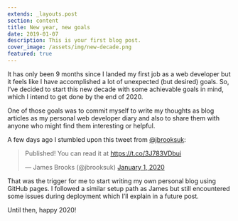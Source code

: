 ```yaml
---
extends: _layouts.post
section: content
title: New year, new goals
date: 2019-01-07
description: This is your first blog post.
cover_image: /assets/img/new-decade.png
featured: true
---
```


It has only been 9 months since I landed my first job as a web developer but it feels like I have accomplished a lot of unexpected (but desired) goals.
So, I’ve decided to start this new decade with some achievable goals in mind, which I intend to get done by the end of 2020.

One of those goals was to commit myself to write my thoughts as blog articles as my personal web developer diary and also to share them with anyone who might find them interesting or helpful.

A few days ago I stumbled upon this tweet from [@jbrooksuk](https://twitter.com/jbrooksuk):

<div class="flex justify-center">
    <blockquote class="twitter-tweet"><p lang="en" dir="ltr">Published! You can read it at <a href="https://t.co/3J783VDbui">https://t.co/3J783VDbui</a></p>&mdash; James Brooks (@jbrooksuk) <a href="https://twitter.com/jbrooksuk/status/1212397225843793920?ref_src=twsrc%5Etfw">January 1, 2020</a></blockquote> <script async src="https://platform.twitter.com/widgets.js" charset="utf-8"></script>
</div>

That was the trigger for me to start writing my own personal blog using GitHub pages.
I followed a similar setup path as James but still encountered some issues during deployment which I’ll explain in a future post.

Until then, happy 2020!
